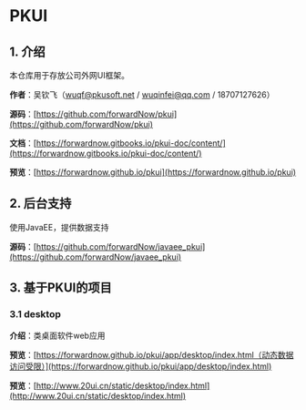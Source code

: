 # PKUI

## 1. 介绍

本仓库用于存放公司外网UI框架。

**作者**：吴钦飞（wuqf@pkusoft.net / wuqinfei@qq.com / 18707127626）

**源码**：[https://github.com/forwardNow/pkui](https://github.com/forwardNow/pkui)

**文档**：[https://forwardnow.gitbooks.io/pkui-doc/content/](https://forwardnow.gitbooks.io/pkui-doc/content/)

**预览**：[https://forwardnow.github.io/pkui](https://forwardnow.github.io/pkui)

## 2. 后台支持

使用JavaEE，提供数据支持

**源码**：[https://github.com/forwardNow/javaee_pkui](https://github.com/forwardNow/javaee_pkui)

## 3. 基于PKUI的项目

### 3.1 desktop

**介绍**：类桌面软件web应用

**预览**：[https://forwardnow.github.io/pkui/app/desktop/index.html（动态数据访问受限）](https://forwardnow.github.io/pkui/app/desktop/index.html)

**预览**：[http://www.20ui.cn/static/desktop/index.html](http://www.20ui.cn/static/desktop/index.html)
